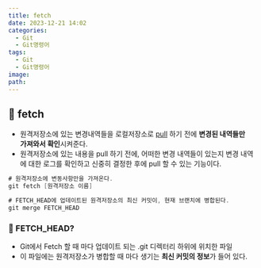 ```yaml
---
title: fetch
date: 2023-12-21 14:02
categories:
  - Git
  - Git명령어
tags:
  - Git
  - Git명령어
image: 
path:
---
```


## 🌈 fetch
+ 원격저장소에 있는 변경내역들을 로컬저장소로 [pull](https://sonjh919.github.io/posts/pull) 하기 전에 **변경된 내역들만  
가져와서 확인**시켜준다.
+  원격저장소에 있는 내용을 pull 하기 전에, 어떠한 변경 내역들이 있는지 변경 내역에 대한 로그를 확인하고 신중히 결정한 후에 pull 할 수 있는 기능이다.

```cs
# 원격저장소에 변동사항만을 가져온다.
git fetch [원격저장소 이름]

# FETCH_HEAD에 업데이트된 원격저장소의 최신 커밋이, 현재 브랜치에 병합된다.
git merge FETCH_HEAD
```

### 👀 FETCH_HEAD?
+ Git에서 Fetch 할 때 마다 업데이트 되는 .git 디렉터리 하위에 위치한 파일
+ 이 파일에는 원격저장소가 병합할 때 마다 생기는 **최신 커밋의 정보**가 들어 있다.